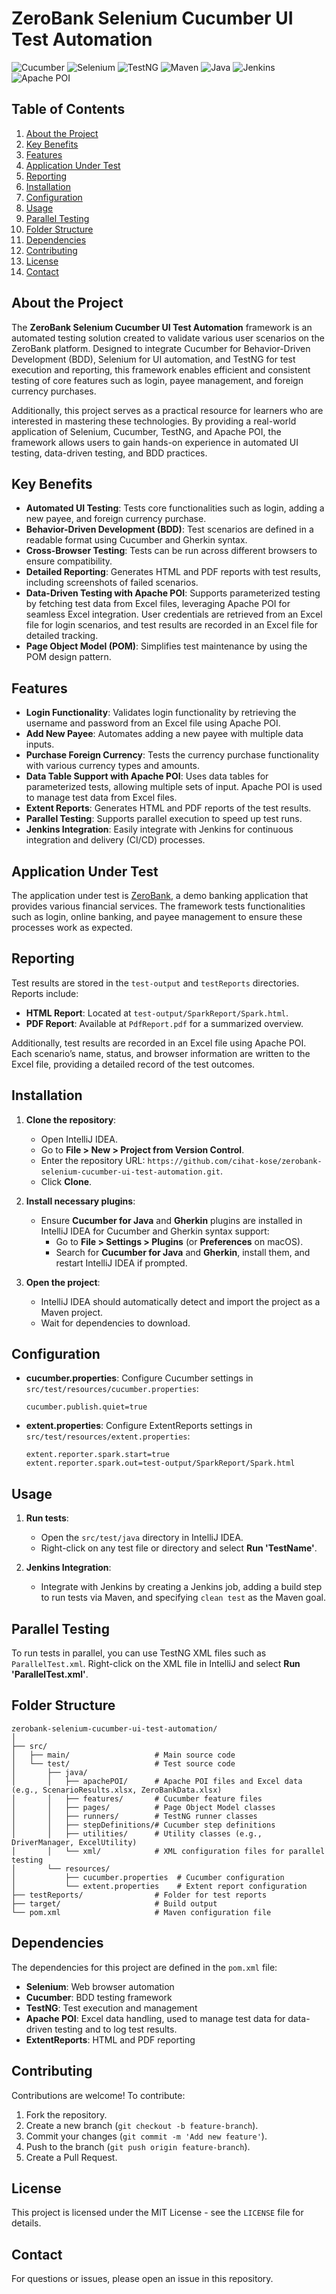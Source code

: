 
# ZeroBank Selenium Cucumber UI Test Automation

![Cucumber](https://img.shields.io/badge/Cucumber-23D96C?style=for-the-badge&logo=cucumber&logoColor=white)
![Selenium](https://img.shields.io/badge/Selenium-43B02A?style=for-the-badge&logo=selenium&logoColor=white)
![TestNG](https://img.shields.io/badge/TestNG-FF7300?style=for-the-badge&logo=testng&logoColor=white)
![Maven](https://img.shields.io/badge/Maven-C71A36?style=for-the-badge&logo=apache-maven&logoColor=white)
![Java](https://img.shields.io/badge/Java-ED8B00?style=for-the-badge&logo=java&logoColor=white)
![Jenkins](https://img.shields.io/badge/Jenkins-D24939?style=for-the-badge&logo=jenkins&logoColor=white)
![Apache POI](https://img.shields.io/badge/Apache%20POI-231F20?style=for-the-badge&logo=apache&logoColor=white)

## Table of Contents

1. [About the Project](#about-the-project)
2. [Key Benefits](#key-benefits)
3. [Features](#features)
4. [Application Under Test](#application-under-test)
5. [Reporting](#reporting)
6. [Installation](#installation)
7. [Configuration](#configuration)
8. [Usage](#usage)
9. [Parallel Testing](#parallel-testing)
10. [Folder Structure](#folder-structure)
11. [Dependencies](#dependencies)
12. [Contributing](#contributing)
13. [License](#license)
14. [Contact](#contact)

## About the Project

The **ZeroBank Selenium Cucumber UI Test Automation** framework is an automated testing solution created to validate various user scenarios on the ZeroBank platform. Designed to integrate Cucumber for Behavior-Driven Development (BDD), Selenium for UI automation, and TestNG for test execution and reporting, this framework enables efficient and consistent testing of core features such as login, payee management, and foreign currency purchases.

Additionally, this project serves as a practical resource for learners who are interested in mastering these technologies. By providing a real-world application of Selenium, Cucumber, TestNG, and Apache POI, the framework allows users to gain hands-on experience in automated UI testing, data-driven testing, and BDD practices.

## Key Benefits

- **Automated UI Testing**: Tests core functionalities such as login, adding a new payee, and foreign currency purchase.
- **Behavior-Driven Development (BDD)**: Test scenarios are defined in a readable format using Cucumber and Gherkin syntax.
- **Cross-Browser Testing**: Tests can be run across different browsers to ensure compatibility.
- **Detailed Reporting**: Generates HTML and PDF reports with test results, including screenshots of failed scenarios.
- **Data-Driven Testing with Apache POI**: Supports parameterized testing by fetching test data from Excel files, leveraging Apache POI for seamless Excel integration. User credentials are retrieved from an Excel file for login scenarios, and test results are recorded in an Excel file for detailed tracking.
- **Page Object Model (POM)**: Simplifies test maintenance by using the POM design pattern.

## Features

- **Login Functionality**: Validates login functionality by retrieving the username and password from an Excel file using Apache POI.
- **Add New Payee**: Automates adding a new payee with multiple data inputs.
- **Purchase Foreign Currency**: Tests the currency purchase functionality with various currency types and amounts.
- **Data Table Support with Apache POI**: Uses data tables for parameterized tests, allowing multiple sets of input. Apache POI is used to manage test data from Excel files.
- **Extent Reports**: Generates HTML and PDF reports of the test results.
- **Parallel Testing**: Supports parallel execution to speed up test runs.
- **Jenkins Integration**: Easily integrate with Jenkins for continuous integration and delivery (CI/CD) processes.

## Application Under Test

The application under test is [ZeroBank](http://zero.webappsecurity.com/login.html), a demo banking application that provides various financial services. The framework tests functionalities such as login, online banking, and payee management to ensure these processes work as expected.

## Reporting

Test results are stored in the `test-output` and `testReports` directories. Reports include:

- **HTML Report**: Located at `test-output/SparkReport/Spark.html`.
- **PDF Report**: Available at `PdfReport.pdf` for a summarized overview.

Additionally, test results are recorded in an Excel file using Apache POI. Each scenario’s name, status, and browser information are written to the Excel file, providing a detailed record of the test outcomes.

## Installation

1. **Clone the repository**:
   - Open IntelliJ IDEA.
   - Go to **File > New > Project from Version Control**.
   - Enter the repository URL: `https://github.com/cihat-kose/zerobank-selenium-cucumber-ui-test-automation.git`.
   - Click **Clone**.

2. **Install necessary plugins**:
   - Ensure **Cucumber for Java** and **Gherkin** plugins are installed in IntelliJ IDEA for Cucumber and Gherkin syntax support:
     - Go to **File > Settings > Plugins** (or **Preferences** on macOS).
     - Search for **Cucumber for Java** and **Gherkin**, install them, and restart IntelliJ IDEA if prompted.

3. **Open the project**:
   - IntelliJ IDEA should automatically detect and import the project as a Maven project.
   - Wait for dependencies to download.

## Configuration

- **cucumber.properties**: Configure Cucumber settings in `src/test/resources/cucumber.properties`:
   ```properties
   cucumber.publish.quiet=true
   ```
- **extent.properties**: Configure ExtentReports settings in `src/test/resources/extent.properties`:
   ```properties
   extent.reporter.spark.start=true
   extent.reporter.spark.out=test-output/SparkReport/Spark.html
   ```

## Usage

1. **Run tests**:
   - Open the `src/test/java` directory in IntelliJ IDEA.
   - Right-click on any test file or directory and select **Run 'TestName'**.

2. **Jenkins Integration**:
   - Integrate with Jenkins by creating a Jenkins job, adding a build step to run tests via Maven, and specifying `clean test` as the Maven goal.

## Parallel Testing

To run tests in parallel, you can use TestNG XML files such as `ParallelTest.xml`. Right-click on the XML file in IntelliJ and select **Run 'ParallelTest.xml'**.

## Folder Structure

```
zerobank-selenium-cucumber-ui-test-automation/
│
├── src/
│   ├── main/                   # Main source code
│   └── test/                   # Test source code
│       ├── java/
│       │   ├── apachePOI/      # Apache POI files and Excel data (e.g., ScenarioResults.xlsx, ZeroBankData.xlsx)
│       │   ├── features/       # Cucumber feature files
│       │   ├── pages/          # Page Object Model classes
│       │   ├── runners/        # TestNG runner classes
│       │   ├── stepDefinitions/# Cucumber step definitions
│       │   ├── utilities/      # Utility classes (e.g., DriverManager, ExcelUtility)
│       │   └── xml/            # XML configuration files for parallel testing
│       └── resources/
│           ├── cucumber.properties  # Cucumber configuration
│           └── extent.properties    # Extent report configuration
├── testReports/                # Folder for test reports
├── target/                     # Build output
└── pom.xml                     # Maven configuration file
```

## Dependencies

The dependencies for this project are defined in the `pom.xml` file:

- **Selenium**: Web browser automation
- **Cucumber**: BDD testing framework
- **TestNG**: Test execution and management
- **Apache POI**: Excel data handling, used to manage test data for data-driven testing and to log test results.
- **ExtentReports**: HTML and PDF reporting

## Contributing

Contributions are welcome! To contribute:

1. Fork the repository.
2. Create a new branch (`git checkout -b feature-branch`).
3. Commit your changes (`git commit -m 'Add new feature'`).
4. Push to the branch (`git push origin feature-branch`).
5. Create a Pull Request.

## License

This project is licensed under the MIT License - see the `LICENSE` file for details.

## Contact

For questions or issues, please open an issue in this repository.
